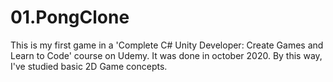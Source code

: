 # 01.PongClone

This is my first game in a 'Complete C# Unity Developer: Create Games and Learn to Code' course on Udemy.
It was done in october 2020.
By this way, I've studied basic 2D Game concepts.
